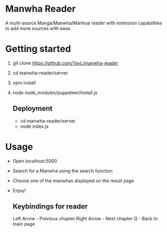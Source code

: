 
# Manwha Reader

A multi-source Manga/Manwha/Manhua reader with extension capabilities to add more sources with ease. 

# Getting started
1) git clone https://github.com/YayL/manwha-reader
2) cd manwha-reader/server
3) npm install
4) node node_modules/puppeteer/install.js

	## Deployment
	- cd manwha-reader/server
	- node index.js
	
# Usage
- Open localhost:5000
- Search for a Manwha using the search function
- Choose one of the manwhas displayed on the result page
-  Enjoy!

	## Keybindings for reader
	Left Arrow - Previous chapter
	Right Arrow - Next chapter
	Q - Back to main page


